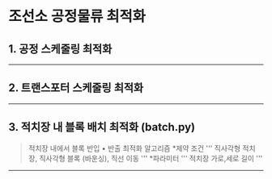 # 조선소 공정물류 최적화

## 1. 공정 스케줄링 최적화



------------

## 2. 트랜스포터 스케줄링 최적화



------------

## 3. 적치장 내 블록 배치 최적화 (batch.py)
> 적치장 내에서 블록 반입 • 반출 최적화 알고리즘
> *제약 조건 
> '''
> 직사각형 적치장, 직사각형 블록 (바운싱), 직선 이동
> '''
> *파라미터 
> '''
> 적치장 가로,세로 길이
> '''


------------
